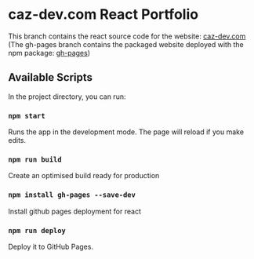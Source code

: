 # caz-dev.com React Portfolio

This branch contains the react source code for the website: [caz-dev.com](http://caz-dev.com) (The gh-pages branch contains the packaged website deployed with the npm package: [gh-pages](https://www.npmjs.com/package/gh-pages))

## Available Scripts

In the project directory, you can run:

### `npm start`

Runs the app in the development mode. The page will reload if you make edits.

### `npm run build`

Create an optimised build ready for production

### `npm install gh-pages --save-dev`

Install github pages deployment for react

### `npm run deploy`

Deploy it to GitHub Pages.
